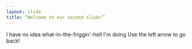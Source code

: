 ```yaml
---
layout: slide
title: “Welcome to our second slide!”
---
```

I have no idea what-in-the-friggin'-hell I'm doing
Use the left arrow to go back!
